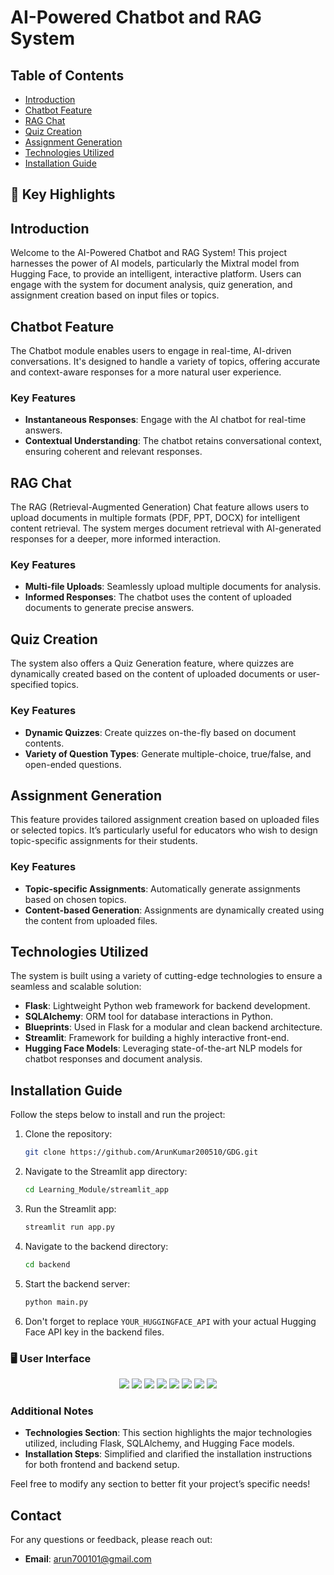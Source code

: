 # AI-Powered Chatbot and RAG System

## Table of Contents
- [Introduction](#introduction)
- [Chatbot Feature](#chatbot-feature)
- [RAG Chat](#rag-chat)
- [Quiz Creation](#quiz-creation)
- [Assignment Generation](#assignment-generation)
- [Technologies Utilized](#technologies-utilized)
- [Installation Guide](#installation-guide)

## 🌟 Key Highlights
## Introduction
Welcome to the AI-Powered Chatbot and RAG System! This project harnesses the power of AI models, particularly the Mixtral model from Hugging Face, to provide an intelligent, interactive platform. Users can engage with the system for document analysis, quiz generation, and assignment creation based on input files or topics.

## Chatbot Feature
The Chatbot module enables users to engage in real-time, AI-driven conversations. It's designed to handle a variety of topics, offering accurate and context-aware responses for a more natural user experience.

### Key Features
- **Instantaneous Responses**: Engage with the AI chatbot for real-time answers.
- **Contextual Understanding**: The chatbot retains conversational context, ensuring coherent and relevant responses.

## RAG Chat
The RAG (Retrieval-Augmented Generation) Chat feature allows users to upload documents in multiple formats (PDF, PPT, DOCX) for intelligent content retrieval. The system merges document retrieval with AI-generated responses for a deeper, more informed interaction.

### Key Features
- **Multi-file Uploads**: Seamlessly upload multiple documents for analysis.
- **Informed Responses**: The chatbot uses the content of uploaded documents to generate precise answers.

## Quiz Creation
The system also offers a Quiz Generation feature, where quizzes are dynamically created based on the content of uploaded documents or user-specified topics.

### Key Features
- **Dynamic Quizzes**: Create quizzes on-the-fly based on document contents.
- **Variety of Question Types**: Generate multiple-choice, true/false, and open-ended questions.

## Assignment Generation
This feature provides tailored assignment creation based on uploaded files or selected topics. It’s particularly useful for educators who wish to design topic-specific assignments for their students.

### Key Features
- **Topic-specific Assignments**: Automatically generate assignments based on chosen topics.
- **Content-based Generation**: Assignments are dynamically created using the content from uploaded files.

## Technologies Utilized
The system is built using a variety of cutting-edge technologies to ensure a seamless and scalable solution:

- **Flask**: Lightweight Python web framework for backend development.
- **SQLAlchemy**: ORM tool for database interactions in Python.
- **Blueprints**: Used in Flask for a modular and clean backend architecture.
- **Streamlit**: Framework for building a highly interactive front-end.
- **Hugging Face Models**: Leveraging state-of-the-art NLP models for chatbot responses and document analysis.

## Installation Guide
Follow the steps below to install and run the project:

1. Clone the repository:
   ```bash
   git clone https://github.com/ArunKumar200510/GDG.git
   ```

2. Navigate to the Streamlit app directory:
   ```bash
   cd Learning_Module/streamlit_app
   ```

3. Run the Streamlit app:
   ```bash
   streamlit run app.py
   ```

4. Navigate to the backend directory:
   ```bash
   cd backend
   ```

5. Start the backend server:
   ```python
   python main.py
   ```

6. Don't forget to replace `YOUR_HUGGINGFACE_API` with your actual Hugging Face API key in the backend files.

### 🖥️ User Interface
<p align="center">
  <img src="Learning_Module/Pictures/Signup.png"/>
  <img src="Learning_Module/Pictures/Login.png"/>
  <img src="Learning_Module/Pictures/Welcome.png"/>
  <img src="Learning_Module/Pictures/Assign.png"/>
  <img src="Learning_Module/Pictures/hist.png"/>
  <img src="Learning_Module/Pictures/QDocs.png"/>
  <img src="Learning_Module/Pictures/QTops.png" />
  <img src="Learning_Module/Pictures/Retrieval.png" />
</p>

### Additional Notes
- **Technologies Section**: This section highlights the major technologies utilized, including Flask, SQLAlchemy, and Hugging Face models.
- **Installation Steps**: Simplified and clarified the installation instructions for both frontend and backend setup.

Feel free to modify any section to better fit your project’s specific needs!

## Contact
For any questions or feedback, please reach out:
- **Email**: arun700101@gmail.com
